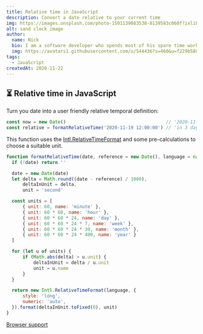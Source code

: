 ```yaml
---
title: Relative time in JavaScript
description: Convert a date relative to your current time
img: https://images.unsplash.com/photo-1501139083538-0139583c060f?ixlib=rb-1.2.1&ixid=eyJhcHBfaWQiOjEyMDd9&auto=format&fit=crop&w=1500&q=80
alt: sand clock image
author: 
  name: Nick
  bio: I am a software developer who spends most of his spare time working on open source projects. I also like taking pictures and playing table football.
  img: https://avatars1.githubusercontent.com/u/544436?s=460&u=f229b588fbb1b79aab2ab6f029cec5e6e7909af1&v=4
tags: 
  - JavaScript
createdAt: 2020-11-22
---
```


## ⏳ Relative time in JavaScript

Turn you date into a user friendly relative temporal definition:

 ```javascript
const now = new Date()                                     // '2020-11-16 14:00'
const relative = formatRelativeTime('2020-11-19 12:00:00') // 'in 3 days'
 ```

This function uses the [Intl.RelativeTimeFormat](https://developer.mozilla.org/en-US/docs/Web/JavaScript/Reference/Global_Objects/Intl/RelativeTimeFormat) and some pre-calculations to choose a suitable unit.

```javascript
function formatRelativeTime(date, reference = new Date(), language = navigator.language) {
  if (!date) return ''

  date = new Date(date)
  let delta = Math.round((date - reference) / 1000),
      deltaInUnit = delta,
      unit = 'second'

  const units = [
      { unit: 60, name: 'minute' },
      { unit: 60 * 60, name: 'hour' },
      { unit: 60 * 60 * 24, name: 'day' },
      { unit: 60 * 60 * 24 * 7, name: 'week' },
      { unit: 60 * 60 * 24 * 30, name: 'month' },
      { unit: 60 * 60 * 24 * 400, name: 'year' }
  ]

  for (let u of units) {
      if (Math.abs(delta) > u.unit) {
          deltaInUnit = delta / u.unit
          unit = u.name
      }
  }

  return new Intl.RelativeTimeFormat(language, {
      style: 'long',
      numeric: 'auto',
  }).format(deltaInUnit.toFixed(0), unit)
}
```
[Browser support](https://developer.mozilla.org/en-US/docs/Web/JavaScript/Reference/Global_Objects/Intl/RelativeTimeFormat#Browser_compatibility)
